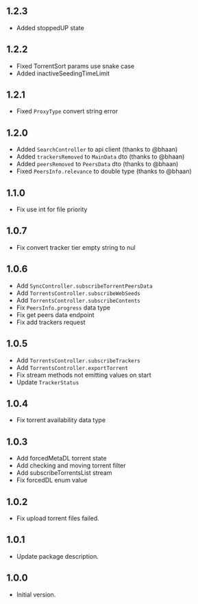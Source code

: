## 1.2.3
- Added stoppedUP state

## 1.2.2
- Fixed TorrentSort params use snake case
- Added inactiveSeedingTimeLimit

## 1.2.1
- Fixed `ProxyType` convert string error

## 1.2.0
- Added `SearchController` to api client (thanks to @bhaan)
- Added `trackersRemoved` to `MainData` dto (thanks to @bhaan)
- Added `peersRemoved` to `PeersData` dto (thanks to @bhaan)
- Fixed `PeersInfo.relevance` to double type (thanks to @bhaan)

## 1.1.0
- Fix use int for file priority

## 1.0.7
- Fix convert tracker tier empty string to nul

## 1.0.6
- Add `SyncController.subscribeTorrentPeersData`
- Add `TorrentsController.subscribeWebSeeds`
- Add `TorrentsController.subscribeContents`
- Fix `PeersInfo.progress` data type
- Fix get peers data endpoint
- Fix add trackers request

## 1.0.5
- Add `TorrentsController.subscribeTrackers`
- Add `TorrentsController.exportTorrent`
- Fix stream methods not emitting values on start
- Update `TrackerStatus`

## 1.0.4
- Fix torrent availability data type

## 1.0.3
- Add forcedMetaDL torrent state
- Add checking and moving torrent filter
- Add subscribeTorrentsList stream
- Fix forcedDL enum value

## 1.0.2
- Fix upload torrent files failed.

## 1.0.1
- Update package description.

## 1.0.0
- Initial version.
